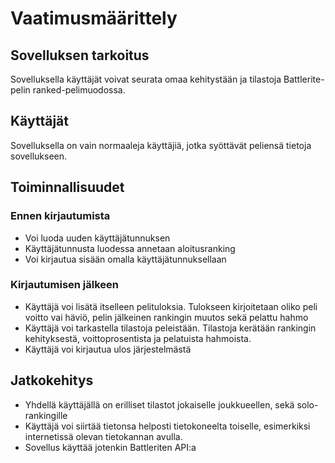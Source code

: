 # Vaatimusmäärittely
## Sovelluksen tarkoitus
Sovelluksella käyttäjät voivat seurata omaa kehitystään ja tilastoja Battlerite-pelin ranked-pelimuodossa.

## Käyttäjät
Sovelluksella on vain normaaleja käyttäjiä, jotka syöttävät peliensä tietoja sovellukseen.

## Toiminnallisuudet
### Ennen kirjautumista
* Voi luoda uuden käyttäjätunnuksen
* Käyttäjätunnusta luodessa annetaan aloitusranking
* Voi kirjautua sisään omalla käyttäjätunnuksellaan

### Kirjautumisen jälkeen
* Käyttäjä voi lisätä itselleen pelituloksia. Tulokseen kirjoitetaan oliko peli voitto vai häviö, pelin jälkeinen rankingin muutos sekä pelattu hahmo
* Käyttäjä voi tarkastella tilastoja peleistään. Tilastoja kerätään rankingin kehityksestä, voittoprosentista ja pelatuista hahmoista.
* Käyttäjä voi kirjautua ulos järjestelmästä

## Jatkokehitys
* Yhdellä käyttäjällä on erilliset tilastot jokaiselle joukkueellen, sekä solo-rankingille
* Käyttäjä voi siirtää tietonsa helposti tietokoneelta toiselle, esimerkiksi internetissä olevan tietokannan avulla.
* Sovellus käyttää jotenkin Battleriten API:a



